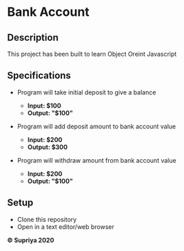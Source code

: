 # Bank Account

## Description

This project has been built to learn Object Oreint Javascript

## Specifications

- Program will take initial deposit to give a balance

  - **Input: \$100**
  - **Output: "\$100"**

- Program will add deposit amount to bank account value

  - **Input: \$200**
  - **Output: \$300**

- Program will withdraw amount from bank account value
  - **Input: \$200**
  - **Output: "\$100"**

## Setup

- Clone this repository
- Open in a text editor/web browser

**&copy; Supriya 2020**
